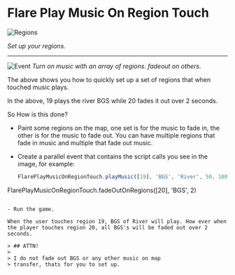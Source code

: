 # Flare Play Music On Region Touch

![Regions](http://i.imgur.com/CiHrOPl.png)

*Set up your regions.*

-------------------------

![Event](http://i.imgur.com/MthDPDx.png)
*Turn on music with an array of regions. fadeout on others.*

The above shows you how to quickly set up a set of regions that when touched music plays.

In the above, 19 plays the river BGS while 20 fades it out over 2 seconds.

So How is this done?

- Paint some regions on the map, one set is for the music to fade in, the other is for the music to fade out. You  can have multiple regions that fade in music and multiple that fade out music.

- Create a parallel event that contains the script calls you see in the image, for example:

  ```js
  FlarePlayMusicOnRegionTouch.playMusic([19], 'BGS', 'River', 50, 100, 0)
FlarePlayMusicOnRegionTouch.fadeOutOnRegions([20], 'BGS', 2)
  ```

- Run the game.

When the user touches region 19, BGS of River will play. How ever when the player touches region 20, all BGS's will be faded out over 2 seconds.

> ## ATTN!
>
> I do not fade out BGS or any other music on map
> transfer, thats for you to set up.
